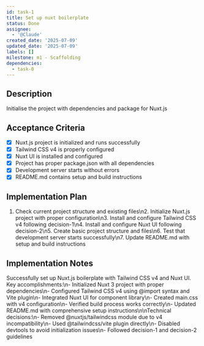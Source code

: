 ```yaml
---
id: task-1
title: Set up nuxt boilerplate
status: Done
assignee:
  - '@Claude'
created_date: '2025-07-09'
updated_date: '2025-07-09'
labels: []
milestone: m1 - Scaffolding
dependencies:
  - task-0
---
```


## Description
Initialise the project with dependencies and package for Nuxt.js

## Acceptance Criteria

- [x] Nuxt.js project is initialized and runs successfully
- [x] Tailwind CSS v4 is properly configured
- [x] Nuxt UI is installed and configured
- [x] Project has proper package.json with all dependencies
- [x] Development server starts without errors
- [x] README.md contains setup and build instructions

## Implementation Plan

1. Check current project structure and existing files\n2. Initialize Nuxt.js project with proper configuration\n3. Install and configure Tailwind CSS v4 following decision-1\n4. Install and configure Nuxt UI following decision-2\n5. Create basic project structure and files\n6. Test that development server starts successfully\n7. Update README.md with setup and build instructions

## Implementation Notes

Successfully set up Nuxt.js boilerplate with Tailwind CSS v4 and Nuxt UI. Key accomplishments:\n- Initialized Nuxt 3 project with proper dependencies\n- Configured Tailwind CSS v4 using @import syntax and Vite plugin\n- Integrated Nuxt UI for component library\n- Created main.css with v4 configuration\n- Verified build process works correctly\n- Updated README.md with comprehensive setup instructions\n\nTechnical decisions:\n- Removed @nuxtjs/tailwindcss module due to v4 incompatibility\n- Used @tailwindcss/vite plugin directly\n- Disabled devtools to avoid initialization issues\n- Followed decision-1 and decision-2 guidelines
